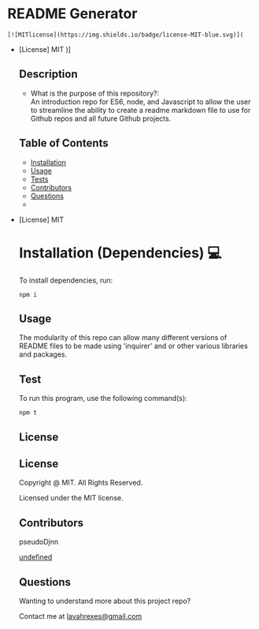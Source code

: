 # README Generator
  
    [![MITlicense](https://img.shields.io/badge/license-MIT-blue.svg)](
* [License] MIT
)]

  ## Description
  * What is the purpose of this repository?:<br/>
    An introduction repo for ES6, node, and Javascript to allow the user to streamline the ability to create a readme markdown file to use for Github repos and all future Github projects.

  ## Table of Contents
    * [Installation](#installation)
    * [Usage](#usage)
    * [Tests](#tests)
    * [Contributors](#contributors)
    * [Questions](#questions)
    * 
* [License] MIT

  
  # Installation (Dependencies) 💻

    To install dependencies,  run:

    ```
    npm i
    ```

  ## Usage

    The modularity of this repo can allow many different versions of README files to be made using 'inquirer' and or other various libraries and packages.

  ## Test

    To run this program, use the following command(s):

    ```
    npm t
    ```

  ## License
  
    
    ## License

    Copyright @ MIT.  All Rights Reserved.

    Licensed under the MIT license.
    
    
  ## Contributors

    pseudoDjnn

    [undefined](https://github.com/undefined/)

  ## Questions

    Wanting to understand more about this project repo?

    Contact me at lavahrexes@gmail.com

